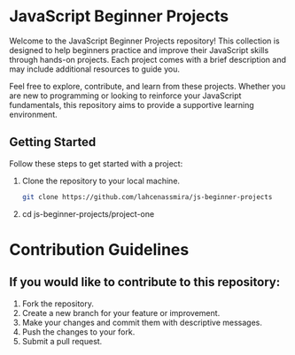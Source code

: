 # JavaScript Beginner Projects

Welcome to the JavaScript Beginner Projects repository! This collection is designed to help beginners practice and improve their JavaScript skills through hands-on projects. Each project comes with a brief description and may include additional resources to guide you.

Feel free to explore, contribute, and learn from these projects. Whether you are new to programming or looking to reinforce your JavaScript fundamentals, this repository aims to provide a supportive learning environment.

## Getting Started

Follow these steps to get started with a project:

1. Clone the repository to your local machine.
   ```bash
   git clone https://github.com/lahcenassmira/js-beginner-projects
   
2. cd js-beginner-projects/project-one

#  Contribution Guidelines

  ## If you would like to contribute to this repository:

1. Fork the repository.
 2. Create a new branch for your feature or improvement.
  3. Make your changes and commit them with descriptive messages.
   4. Push the changes to your fork.
   5. Submit a pull request.
